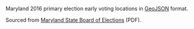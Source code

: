 Maryland 2016 primary election early voting locations in [GeoJSON](http://geojson.org) format.

Sourced from [Maryland State Board of Elections](http://www.elections.state.md.us/voting/early_voting_sites/2016_EARLY_VOTING_SITES.pdf) (PDF).